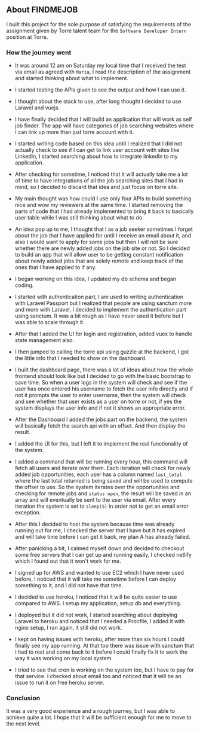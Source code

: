 ## About FINDMEJOB

I built this project for the sole purpose of satisfying the requirements of the assignment given by Torre talent team for the `Software Developer Intern ` position at Torre. 

### How the journey went

*   It was around 12 am on Saturday my local time that I received the test via email as agreed with `Maria`, I read the description of the assignment and started thinking about what to implement.

*  I started testing the APIs given to see the output and how I can use it.

* I thought about the stack to use, after long thought I decided to use Laravel and vuejs.

*  I have finally decided that I will build an application that will work as self job finder. The app will have categories of job searching websites where I can link up more than just torre account with it.

* I started writing code based on this idea until I realized that I did not actually check to see if I can get to link user account with sites like LinkedIn, I started searching about how to integrate linkedIn to my application.

* After checking for sometime, I noticed that it will actually take me a lot of time to have integrations of all the job searching sites that I had in mind, so I decided to discard that idea and just focus on torre site.

* My main thought was how could I use only four APIs to build something nice and wow my reviewers at the same time. I started removing the parts of code that I had already implemented to bring it back to basically user table while I was still thinking about what to do.

* An idea pop up to me, I thought that I as a job seeker sometimes I forget about the job that I have applied for until I receive an email about it, and also I would want to apply for some jobs but then I will not be sure whether there are newly added jobs on the job site or not. 
So I decided to build an app that will allow user to be getting constant notification about newly added jobs that are solely remote and keep track of the ones that I have applied to if any.

* I began working on this idea, I updated my db schema and began coding.

* I started with authentication part, I am used to writing authentication with Laravel Passport but I realized that people are using sanctum more and more with Laravel, I decided to implement the authentication part using sanctum. It was a bit rough as I have never used it before but I was able to scale through it.

* After that I added the UI for login and registration, added vuex to handle state management also.

* I then jumped to calling the torre api using guzzle at the backend, I got the little info that I needed to show on the dashboard. 

* I built the dashboard page, there was a lot of ideas about how the whole frontend should look like but I decided to go with the basic bootstrap to save time. So when a user logs in the system will check and see if the user has once entered his username to fetch the user info directly and if not it prompts the user to enter username, then the system will check and see whether that user exists as a user on torre or not, if yes the system displays the user info and if not it shows an appropriate error.

* After the Dashboard I added the jobs part on the backend, the system will basically fetch the search api with an offset. And then display the result.

* I added the UI for this, but I left it to implement the real functionality of the system.

* I added a command that will be running every hour, this command will fetch all users and iterate over them. Each iteration will check for newly added job opportunities, each user has a column named `last_total` where the last total returned is being saved and will be used to compute the offset to use. So the system iterates over the opportunities and checking for remote jobs and `status open`, the result will be saved in an array and will eventually be sent to the user via email. After every iteration the system is set to `sleep(5)` in order not to get an email error exception.

* After this I decided to host the system because time was already running out for me, I checked the server that I have but it has expired and will take time before I can get it back, my plan A has already failed. 

* After panicking a bit, I calmed myself down and decided to checkout some free servers that I can get up and running easily, I checked netlify which I found out that it won't work for me.

* I signed up for AWS and wanted to use EC2 which I have never used before, I noticed that it will take me sometime before I can deploy something to it, and I did not have that time.

* I decided to use heroku, I noticed that it will be quite easier to use compared to AWS. I setup my application, setup db and everything.

* I deployed but it did not work, I started searching about deploying Laravel to heroku and noticed that I needed a Procfile, I added it with nginx setup, I ran again, it still did not work.

* I kept on having issues with heroku, after more than six hours I could finally see my app running. At that too there was issue with sanctum that I had to rest and come back to it before I could finally fix it to work the way it was working on my local system.

* I tried to see that cron is working on the system too, but I have to pay for that service. I checked about email too and noticed that it will be an issue to run it on free heroku server.

### Conclusion

It was a very good experience and a rough journey, but I was able to achieve quite a lot. I hope that it will be sufficient enough for me to move to the next level.


